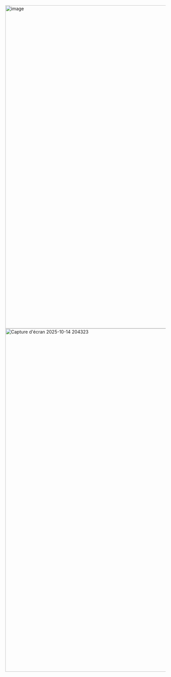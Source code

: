<img width="1916" height="1012" alt="image" src="https://github.com/user-attachments/assets/95d2e20e-3cf2-4d0e-bedf-4b41b701ba88" />
<img width="1919" height="1075" alt="Capture d'écran 2025-10-14 204323" src="https://github.com/user-attachments/assets/8ee158e4-a67b-42ca-b0ba-e5e58cb758bc" />


